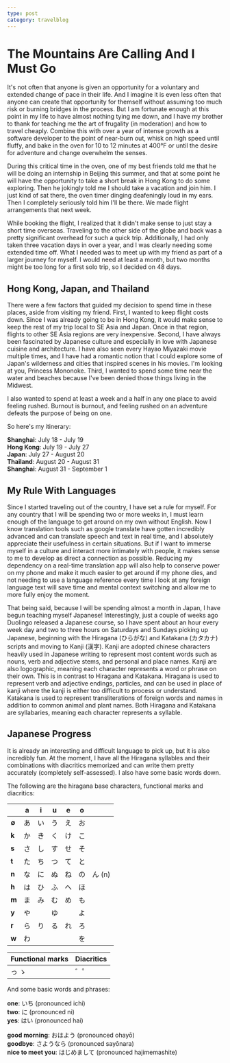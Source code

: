 ```yaml
---
type: post
category: travelblog
---
```


# The Mountains Are Calling And I Must Go
It's not often that anyone is given an opportunity for a voluntary and extended change of pace in their life. And I imagine it is even less often that anyone can create that opportunity for themself without assuming too much risk or burning bridges in the process. But I am fortunate enough at this point in my life to have almost nothing tying me down, and I have my brother to thank for teaching me the art of frugality (in moderation) and how to travel cheaply. Combine this with over a year of intense growth as a software developer to the point of near-burn out, whisk on high speed until fluffy, and bake in the oven for 10 to 12 minutes at 400°F or until the desire for adventure and change overwhelm the senses.

During this critical time in the oven, one of my best friends told me that he will be doing an internship in Beijing this summer, and that at some point he will have the opportunity to take a short break in Hong Kong to do some exploring. Then he jokingly told me I should take a vacation and join him. I just kind of sat there, the oven timer dinging deafeningly loud in my ears. Then I completely seriously told him I'll be there. We made flight arrangements that next week.

While booking the flight, I realized that it didn't make sense to just stay a short time overseas. Traveling to the other side of the globe and back was a pretty significant overhead for such a quick trip. Additionally, I had only taken three vacation days in over a year, and I was clearly needing some extended time off. What I needed was to meet up with my friend as part of a larger journey for myself. I would need at least a month, but two months might be too long for a first solo trip, so I decided on 48 days.

## Hong Kong, Japan, and Thailand
There were a few factors that guided my decision to spend time in these places, aside from visiting my friend. First, I wanted to keep flight costs down. Since I was already going to be in Hong Kong, it would make sense to keep the rest of my trip local to SE Asia and Japan. Once in that region, flights to other SE Asia regions are very inexpensive. Second, I have always been fascinated by Japanese culture and especially in love with Japanese cuisine and architecture. I have also seen every Hayao Miyazaki movie multiple times, and I have had a romantic notion that I could explore some of Japan's wilderness and cities that inspired scenes in his movies. I'm looking at you, Princess Mononoke. Third, I wanted to spend some time near the water and beaches because I've been denied those things living in the Midwest. 

I also wanted to spend at least a week and a half in any one place to avoid feeling rushed. Burnout is burnout, and feeling rushed on an adventure defeats the purpose of being on one.

So here's my itinerary:

**Shanghai**: July 18 - July 19  
**Hong Kong**: July 19 - July 27  
**Japan**: July 27 - August 20  
**Thailand**: August 20 - August 31  
**Shanghai**: August 31 - September 1

## My Rule With Languages
Since I started traveling out of the country, I have set a rule for myself. For any country that I will be spending two or more weeks in, I must learn enough of the language to get around on my own without English. Now I know translation tools such as google translate have gotten incredibly advanced and can translate speech and text in real time, and I absolutely appreciate their usefulness in certain situations. But if I want to immerse myself in a culture and interact more intimately with people, it makes sense to me to develop as direct a connection as possible. Reducing my dependency on a real-time translation app will also help to conserve power on my phone and make it much easier to get around if my phone dies, and not needing to use a language reference every time I look at any foreign language text will save time and mental context switching and allow me to more fully enjoy the moment.

That being said, because I will be spending almost a month in Japan, I have begun teaching myself Japanese! Interestingly, just a couple of weeks ago Duolingo released a Japanese course, so I have spent about an hour every week day and two to three hours on Saturdays and Sundays picking up Japanese, beginning with the Hiragana (ひらがな) and Katakana (カタカナ) scripts and moving to Kanji (漢字). Kanji are adopted chinese characters heavily used in Japanese writing to represent most content words such as nouns, verb and adjective stems, and personal and place names. Kanji are also logographic, meaning each character represents a word or phrase on their own. This is in contrast to Hiragana and Katakana. Hiragana is used to represent verb and adjective endings, particles, and can be used in place of kanji where the kanji is either too difficult to process or understand. Katakana is used to represent transliterations of foreign words and names in addition to common animal and plant names. Both Hiragana and Katakana are syllabaries, meaning each character represents a syllable.

## Japanese Progress
It is already an interesting and difficult language to pick up, but it is also incredibly fun. At the moment, I have all the Hiragana syllables and their combinations with diacritics memorized and can write them pretty accurately (completely self-assessed). I also have some basic words down.

The following are the hiragana base characters, functional marks and diacritics:

  |  |a |i |u |e |o| |
  |--|--|--|--|--|--|--|
  |**∅** |あ|い|う|え|お||
  |**k** |か|き|く|け|こ||
  |**s** |さ|し|す|せ|そ||
  |**t** |た|ち|つ|て|と||
  |**n** |な|に|ぬ|ね|の|ん (n)|
  |**h** |は|ひ|ふ|へ|ほ||
  |**m** |ま|み|む|め|も||
  |**y** |や|  |ゆ|  |よ||
  |**r** |ら|り|る|れ|ろ||
  |**w** |わ|  |  |  |を||

  |Functional marks|Diacritics|
  |--|--|
  |っ ゝ| ゛゜|

And some basic words and phrases:

**one**: いち (pronounced ichi)  
**two**: に (pronounced ni)  
**yes**: はい (pronounced hai)

**good morning**: おはよう (pronounced ohayō)  
**goodbye**: さようなら (pronounced sayōnara)  
**nice to meet you**: はじめまして (pronounced hajimemashite)
